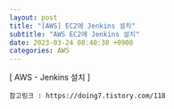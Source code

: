 ```yaml
---
layout: post
title: "[AWS] EC2에 Jenkins 설치"
subtitle: "AWS EC2에 Jenkins 설치"
date: 2023-03-24 08:40:30 +0900
categories: AWS
---
```

[ AWS - Jenkins 설치 ] 

	참고링크 : https://doing7.tistory.com/118


                                                                      

